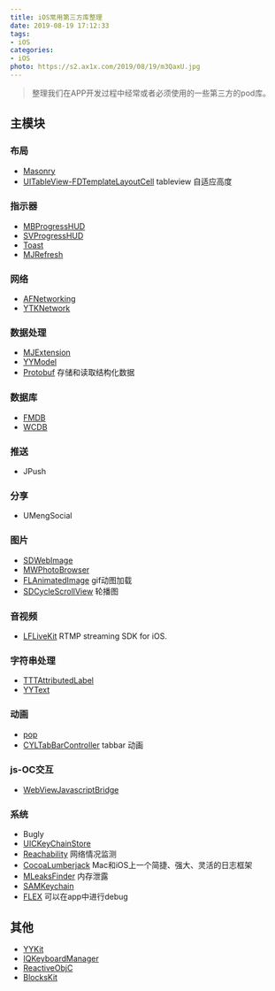 ```yaml
---
title: iOS常用第三方库整理
date: 2019-08-19 17:12:33
tags:
- iOS
categories:
- iOS
photo: https://s2.ax1x.com/2019/08/19/m3QaxU.jpg
---
```


> 整理我们在APP开发过程中经常或者必须使用的一些第三方的pod库。

<!--more-->

## 主模块

### 布局

- [Masonry](https://github.com/SnapKit/Masonry)
- [UITableView-FDTemplateLayoutCell](https://github.com/forkingdog/UITableView-FDTemplateLayoutCell) tableview 自适应高度

### 指示器

- [MBProgressHUD](https://github.com/jdg/MBProgressHUD)
- [SVProgressHUD](https://github.com/SVProgressHUD/SVProgressHUD)
- [Toast](https://github.com/scalessec/Toast)
- [MJRefresh](https://github.com/CoderMJLee/MJRefresh)

### 网络

- [AFNetworking](https://github.com/AFNetworking/AFNetworking)
- [YTKNetwork](https://github.com/yuantiku/YTKNetwork)

### 数据处理

- [MJExtension](https://github.com/CoderMJLee/MJExtension)
- [YYModel](https://github.com/ibireme/YYModel)
- [Protobuf](https://github.com/protocolbuffers/protobuf) 存储和读取结构化数据

### 数据库

- [FMDB](https://github.com/ccgus/fmdb)
- [WCDB](https://github.com/Tencent/wcdb)

### 推送

- JPush

### 分享

- UMengSocial

### 图片

- [SDWebImage](https://github.com/SDWebImage/SDWebImage)
- [MWPhotoBrowser](https://github.com/mwaterfall/MWPhotoBrowser)
- [FLAnimatedImage](https://github.com/Flipboard/FLAnimatedImage) gif动图加载
- [SDCycleScrollView](https://github.com/gsdios/SDCycleScrollView) 轮播图

### 音视频

- [LFLiveKit](https://github.com/LaiFengiOS/LFLiveKit) RTMP streaming SDK for iOS.

### 字符串处理

- [TTTAttributedLabel](https://github.com/TTTAttributedLabel/TTTAttributedLabel)
- [YYText](https://github.com/ibireme/YYText)

### 动画

- [pop](https://link.jianshu.com/?t=https://github.com/facebook/pop)
- [CYLTabBarController](https://github.com/ChenYilong/CYLTabBarController) tabbar 动画

### js-OC交互

- [WebViewJavascriptBridge](https://github.com/marcuswestin/WebViewJavascriptBridge)

### 系统

- Bugly
- [UICKeyChainStore](https://github.com/kishikawakatsumi/UICKeyChainStore)
- [Reachability](https://github.com/tonymillion/Reachability) 网络情况监测
- [CocoaLumberjack](https://github.com/CocoaLumberjack/CocoaLumberjack) Mac和iOS上一个简捷、强大、灵活的日志框架
- [MLeaksFinder](https://github.com/Tencent/MLeaksFinder) 内存泄露
- [SAMKeychain](https://github.com/soffes/SAMKeychain)
- [FLEX](https://github.com/Flipboard/FLEX) 可以在app中进行debug

## 其他

- [YYKit](https://github.com/ibireme/YYKit)
- [IQKeyboardManager](https://github.com/hackiftekhar/IQKeyboardManager)
- [ReactiveObjC](https://github.com/ReactiveCocoa/ReactiveObjC)
- [BlocksKit](https://github.com/BlocksKit/BlocksKit)
